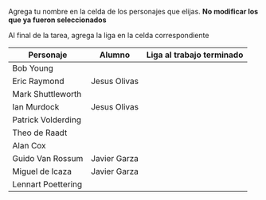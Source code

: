 Agrega tu nombre en la celda de los personajes que elijas. **No modificar los que ya fueron seleccionados**

Al final de la tarea, agrega la liga en la celda correspondiente


| Personaje        | Alumno           | Liga al trabajo terminado  |
| ------------- |:-------------:| -----:|
| Bob Young      |  |  |
| Eric Raymond     | Jesus Olivas |    |
| Mark Shuttleworth |       |     |
| Ian Murdock |Jesus Olivas | |
| Patrick Volderding| | |
| Theo de Raadt | | |
| Alan Cox| | |
| Guido Van Rossum |Javier Garza | |
| Miguel de Icaza| Javier Garza| |
| Lennart Poettering | | |

